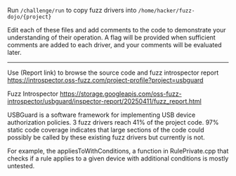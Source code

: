 Run `/challenge/run` to copy fuzz drivers into `/home/hacker/fuzz-dojo/{project}`

Edit each of these files and add comments to the code to demonstrate your understanding of their operation. A flag will be provided when sufficient comments are added to each driver, and your comments will be evaluated later.

---

Use (Report link) to browse the source code and fuzz introspector report https://introspector.oss-fuzz.com/project-profile?project=usbguard

Fuzz Introspector
https://storage.googleapis.com/oss-fuzz-introspector/usbguard/inspector-report/20250411/fuzz_report.html

USBGuard is a software framework for implementing USB device authorization policies. 3 fuzz drivers reach 41% of the project code.  97% static code coverage indicates that large sections of the code could possibly be called by these existing fuzz drivers but currently is not.

For example, the appliesToWithConditions, a function in RulePrivate.cpp that checks if a rule applies to a given device with additional conditions is mostly untested.
